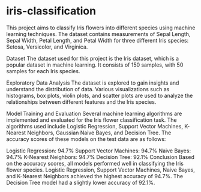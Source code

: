 # iris-classification
This project aims to classify Iris flowers into different species using machine learning techniques. The dataset contains measurements of Sepal Length, Sepal Width, Petal Length, and Petal Width for three different Iris species: Setosa, Versicolor, and Virginica.

Dataset
The dataset used for this project is the Iris dataset, which is a popular dataset in machine learning. It consists of 150 samples, with 50 samples for each Iris species.

Exploratory Data Analysis
The dataset is explored to gain insights and understand the distribution of data. Various visualizations such as histograms, box plots, violin plots, and scatter plots are used to analyze the relationships between different features and the Iris species.

Model Training and Evaluation
Several machine learning algorithms are implemented and evaluated for the Iris flower classification task. The algorithms used include Logistic Regression, Support Vector Machines, K-Nearest Neighbors, Gaussian Naive Bayes, and Decision Tree. The accuracy scores of these models on the test data are as follows:

Logistic Regression: 94.7%
Support Vector Machines: 94.7%
Naive Bayes: 94.7%
K-Nearest Neighbors: 94.7%
Decision Tree: 92.1%
Conclusion
Based on the accuracy scores, all models performed well in classifying the Iris flower species. Logistic Regression, Support Vector Machines, Naive Bayes, and K-Nearest Neighbors achieved the highest accuracy of 94.7%. The Decision Tree model had a slightly lower accuracy of 92.1%.
